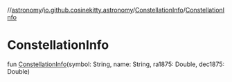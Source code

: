 //[astronomy](../../../index.md)/[io.github.cosinekitty.astronomy](../index.md)/[ConstellationInfo](index.md)/[ConstellationInfo](-constellation-info.md)

# ConstellationInfo

fun [ConstellationInfo](-constellation-info.md)(symbol: String, name: String, ra1875: Double, dec1875: Double)
